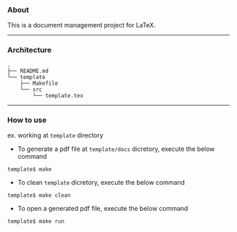 ### About

This is a document management project for LaTeX.

---
### Architecture

```
.
├── README.md
└── template
    ├── Makefile
    └── src
        └── template.tex
```

---
### How to use

ex. working at `template` directory

- To generate a pdf file at `template/docs` dicretory, execute the below command
```
template$ make
```

- To clean `template` dicretory, execute the below command
```
template$ make clean
```

- To open a generated pdf file, execute the below command
```
template$ make run
```

